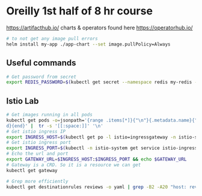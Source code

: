 # Oreilly 1st half of 8 hr course


https://artifacthub.io/ charts & operators found here
https://operatorhub.io/

```bash
# to not get any image pull errors
helm install my-app ./app-chart --set image.pullPolicy=Always
```

## Useful commands


```bash
# Get password from secret
export REDIS_PASSWORD=$(kubectl get secret --namespace redis my-redis -o jsonpath="{.data.redis-password}" | base64 --decode)
```

## Istio Lab

```bash
# Get images running in all pods
kubectl get pods -o=jsonpath='{range .items[*]}{"\n"}{.metadata.name}{":\t"}{range .spec.containers[*]}{.image}{", "}{en
d}{end}' |  tr -s '[[:space:]]' '\n'
# Get istio ingress IP
export INGRESS_HOST=$(kubectl get po -l istio=ingressgateway -n istio-system -o jsonpath='{.items[0].status.hostIP}') && echo $INGRESS_HOST
# Get istio ingress port
export INGRESS_PORT=$(kubectl -n istio-system get service istio-ingressgateway -o jsonpath='{.spec.ports[?(@.name=="http2")].nodePort}') && echo $INGRESS_PORT
# Echo the url and port
export GATEWAY_URL=$INGRESS_HOST:$INGRESS_PORT && echo $GATEWAY_URL
# Gateway is a CRD. So it is a resource we can get
kubectl get gateway

# Grep more efficiently
kubectl get destinationrules reviews -o yaml | grep -B2 -A20 "host: reviews"
```
